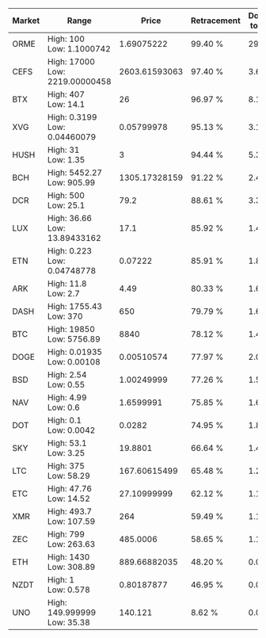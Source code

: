 | Market | Range | Price| Retracement | Doubles to 50% |
| --- | --- | --- | --- | --- |
| ORME | High: 100<br />Low: 1.1000742 | 1.69075222 | 99.40 % | 29.90 |
| CEFS | High: 17000<br />Low: 2219.00000458 | 2603.61593063 | 97.40 % | 3.69 |
| BTX | High: 407<br />Low: 14.1 | 26 | 96.97 % | 8.10 |
| XVG | High: 0.3199<br />Low: 0.04460079 | 0.05799978 | 95.13 % | 3.14 |
| HUSH | High: 31<br />Low: 1.35 | 3 | 94.44 % | 5.39 |
| BCH | High: 5452.27<br />Low: 905.99 | 1305.17328159 | 91.22 % | 2.44 |
| DCR | High: 500<br />Low: 25.1 | 79.2 | 88.61 % | 3.32 |
| LUX | High: 36.66<br />Low: 13.89433162 | 17.1 | 85.92 % | 1.48 |
| ETN | High: 0.223<br />Low: 0.04748778 | 0.07222 | 85.91 % | 1.87 |
| ARK | High: 11.8<br />Low: 2.7 | 4.49 | 80.33 % | 1.61 |
| DASH | High: 1755.43<br />Low: 370 | 650 | 79.79 % | 1.63 |
| BTC | High: 19850<br />Low: 5756.89 | 8840 | 78.12 % | 1.45 |
| DOGE | High: 0.01935<br />Low: 0.00108 | 0.00510574 | 77.97 % | 2.00 |
| BSD | High: 2.54<br />Low: 0.55 | 1.00249999 | 77.26 % | 1.54 |
| NAV | High: 4.99<br />Low: 0.6 | 1.6599991 | 75.85 % | 1.68 |
| DOT | High: 0.1<br />Low: 0.0042 | 0.0282 | 74.95 % | 1.85 |
| SKY | High: 53.1<br />Low: 3.25 | 19.8801 | 66.64 % | 1.42 |
| LTC | High: 375<br />Low: 58.29 | 167.60615499 | 65.48 % | 1.29 |
| ETC | High: 47.76<br />Low: 14.52 | 27.10999999 | 62.12 % | 1.15 |
| XMR | High: 493.7<br />Low: 107.59 | 264 | 59.49 % | 1.14 |
| ZEC | High: 799<br />Low: 263.63 | 485.0006 | 58.65 % | 1.10 |
| ETH | High: 1430<br />Low: 308.89 | 889.66882035 | 48.20 % | 0.00 |
| NZDT | High: 1<br />Low: 0.578 | 0.80187877 | 46.95 % | 0.00 |
| UNO | High: 149.999999<br />Low: 35.38 | 140.121 | 8.62 % | 0.00 |
